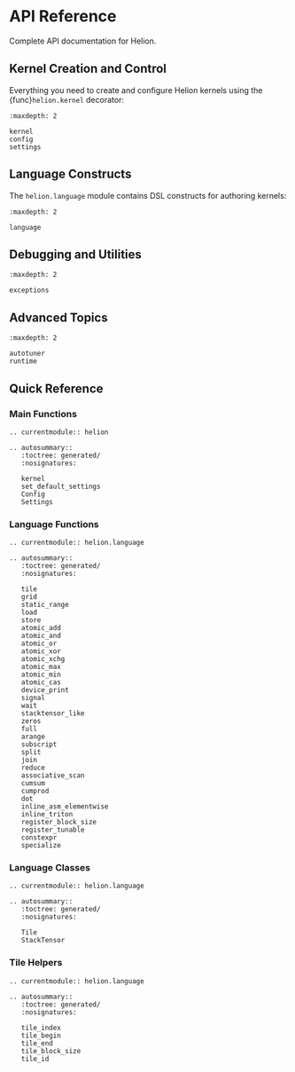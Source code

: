 # API Reference

Complete API documentation for Helion.

## Kernel Creation and Control

Everything you need to create and configure Helion kernels using the {func}`helion.kernel` decorator:

```{toctree}
:maxdepth: 2

kernel
config
settings
```

## Language Constructs

The `helion.language` module contains DSL constructs for authoring kernels:

```{toctree}
:maxdepth: 2

language
```

## Debugging and Utilities

```{toctree}
:maxdepth: 2

exceptions
```

## Advanced Topics

```{toctree}
:maxdepth: 2

autotuner
runtime
```

## Quick Reference

### Main Functions

```{eval-rst}
.. currentmodule:: helion

.. autosummary::
   :toctree: generated/
   :nosignatures:

   kernel
   set_default_settings
   Config
   Settings
```

### Language Functions

```{eval-rst}
.. currentmodule:: helion.language

.. autosummary::
   :toctree: generated/
   :nosignatures:

   tile
   grid
   static_range
   load
   store
   atomic_add
   atomic_and
   atomic_or
   atomic_xor
   atomic_xchg
   atomic_max
   atomic_min
   atomic_cas
   device_print
   signal
   wait
   stacktensor_like
   zeros
   full
   arange
   subscript
   split
   join
   reduce
   associative_scan
   cumsum
   cumprod
   dot
   inline_asm_elementwise
   inline_triton
   register_block_size
   register_tunable
   constexpr
   specialize
```

### Language Classes

```{eval-rst}
.. currentmodule:: helion.language

.. autosummary::
   :toctree: generated/
   :nosignatures:

   Tile
   StackTensor
```

### Tile Helpers

```{eval-rst}
.. currentmodule:: helion.language

.. autosummary::
   :toctree: generated/
   :nosignatures:

   tile_index
   tile_begin
   tile_end
   tile_block_size
   tile_id
```
